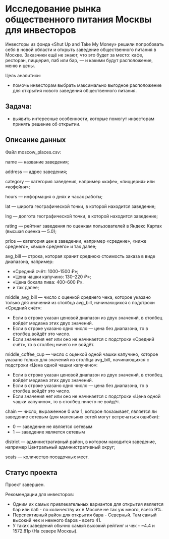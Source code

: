 # Исследование рынка общественного питания Москвы для инвесторов

Инвесторы из фонда «Shut Up and Take My Money» решили попробовать себя в новой области и открыть заведение общественного питания в Москве. Заказчики ещё не знают, что это будет за место: кафе, ресторан, пиццерия, паб или бар, — и какими будут расположение, меню и цены. 

Цель аналитики:

- помочь инвесторам выбрать максимально выгодное расположение для открытия нового заведения общественного питания.

## Задача:

- выявить интересные особенности, которые помогут инвесторам принять решение об открытии.

## Описание данных

Файл moscow_places.csv:

name — название заведения;

address — адрес заведения;

category — категория заведения, например «кафе», «пиццерия» или «кофейня»;

hours — информация о днях и часах работы;

lat — широта географической точки, в которой находится заведение;

lng — долгота географической точки, в которой находится заведение;

rating — рейтинг заведения по оценкам пользователей в Яндекс Картах (высшая оценка — 5.0);

price — категория цен в заведении, например «средние», «ниже среднего», «выше среднего» и так далее;

avg_bill — строка, которая хранит среднюю стоимость заказа в виде диапазона, например:

   - «Средний счёт: 1000–1500 ₽»;
   - «Цена чашки капучино: 130–220 ₽»;
   - «Цена бокала пива: 400–600 ₽».
   - и так далее;
   
middle_avg_bill — число с оценкой среднего чека, которое указано только для значений из столбца avg_bill, начинающихся с подстроки «Средний счёт»:

   - Если в строке указан ценовой диапазон из двух значений, в столбец войдёт медиана этих двух значений.
   - Если в строке указано одно число — цена без диапазона, то в столбец войдёт это число.
   - Если значения нет или оно не начинается с подстроки «Средний счёт», то в столбец ничего не войдёт.
   
middle_coffee_cup — число с оценкой одной чашки капучино, которое указано только для значений из столбца avg_bill, начинающихся с подстроки «Цена одной чашки капучино»:

   - Если в строке указан ценовой диапазон из двух значений, в столбец войдёт медиана этих двух значений.
   - Если в строке указано одно число — цена без диапазона, то в столбец войдёт это число.
   - Если значения нет или оно не начинается с подстроки «Цена одной чашки капучино», то в столбец ничего не войдёт.
   
chain — число, выраженное 0 или 1, которое показывает, является ли заведение сетевым (для маленьких сетей могут встречаться ошибки):

   - 0 — заведение не является сетевым
   - 1 — заведение является сетевым
   
district — административный район, в котором находится заведение, например Центральный административный округ;

seats — количество посадочных мест.

## Статус проекта

Проект завершен.

Рекомендации для инвесторов:

- Одним их самых привлекательных вариантов для открытия является бар или паб - по количеству их в Москве не так уж много, всего 9%.
- Перспективный район для открытия бара - Северный. Там самый высокий чек и немного баров - всего 41.
- У таких заведений обычно самый высокий рейтинг и чек - ~4.4 и 1572.81р (На севере Москвы).
